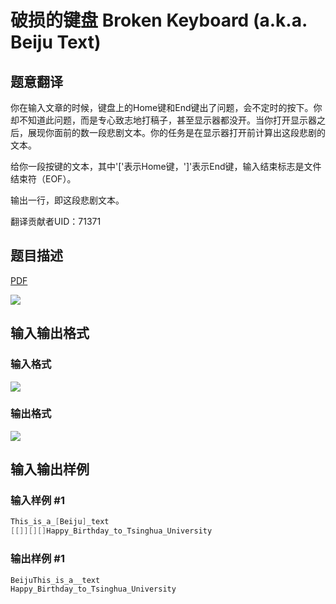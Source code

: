 # 破损的键盘 Broken Keyboard (a.k.a. Beiju Text)

## 题意翻译

你在输入文章的时候，键盘上的Home键和End键出了问题，会不定时的按下。你却不知道此问题，而是专心致志地打稿子，甚至显示器都没开。当你打开显示器之后，展现你面前的数一段悲剧文本。你的任务是在显示器打开前计算出这段悲剧的文本。

给你一段按键的文本，其中'['表示Home键，']'表示End键，输入结束标志是文件结束符（EOF）。

输出一行，即这段悲剧文本。

翻译贡献者UID：71371

## 题目描述

[problemUrl]: https://uva.onlinejudge.org/index.php?option=com_onlinejudge&Itemid=8&category=229&page=show_problem&problem=3139

[PDF](https://uva.onlinejudge.org/external/119/p11988.pdf)

![](https://cdn.luogu.com.cn/upload/vjudge_pic/UVA11988/779b9109780c7300cba8fe4cbef1731b0d71cfe6.png)

## 输入输出格式

### 输入格式

![](https://cdn.luogu.com.cn/upload/vjudge_pic/UVA11988/50c65506362bc565b866796ba56e914701ed0f24.png)

### 输出格式

![](https://cdn.luogu.com.cn/upload/vjudge_pic/UVA11988/775ca9d8e883eb169f2f1bd73b00e97dcfd52fc5.png)

## 输入输出样例

### 输入样例 #1

```cpp
This_is_a_[Beiju]_text
[[]][][]Happy_Birthday_to_Tsinghua_University
```


### 输出样例 #1

```cpp
BeijuThis_is_a__text
Happy_Birthday_to_Tsinghua_University
```


